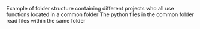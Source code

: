Example of folder structure containing different projects who all use functions located in a common folder
The python files in the common folder read files within the same folder
